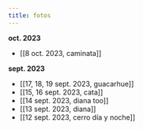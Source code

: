 ```yaml
---
title: fotos
---
```

**oct. 2023**

- [[8 oct. 2023, caminata]]

**sept. 2023**

- [[17, 18, 19 sept. 2023, guacarhue]]
- [[15, 16 sept. 2023, cata]]
- [[14 sept. 2023, diana too]]
- [[13 sept. 2023, diana]]
- [[12 sept. 2023, cerro día y noche]]

